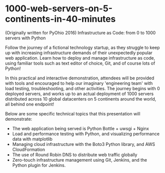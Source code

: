 # 1000-web-servers-on-5-continents-in-40-minutes

(Originally written for PyOhio 2016)
Infrastructure as Code: from 0 to 1000 servers with Python

Follow the journey of a fictional technology startup, as they struggle to keep up with increasing infrastructure demands of their unexpectedly popular web application.  Learn how to deploy and manage infrastructure as code, using familiar tools such as text editor of choice, Git, and of course lots of Python!

In this practical and interactive demonstration, attendees will be provided with tools and encouraged to help our imaginary 'engineering team' with load testing, troubleshooting, and other activities.  The journey begins with 0 deployed servers, and works up to an actual deployment of 1000 servers distributed across 10 global datacenters on 5 continents around the world, all behind one endpoint!

Below are some specific technical topics that this presentation will demonstrate:

- The web application being served is Python Bottle + uwsgi + Nginx
- Load and performance testing with Python, and visualizing performance data with matplotlib
- Managing cloud infrastructure with the Boto3 Python library, and AWS CloudFormation
- The use of Round Robin DNS to distribute web traffic globally
- Zero-touch infrastructure management using Git, Jenkins, and the Python plugin for Jenkins.

#
